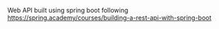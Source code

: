 Web API built using spring boot following https://spring.academy/courses/building-a-rest-api-with-spring-boot
